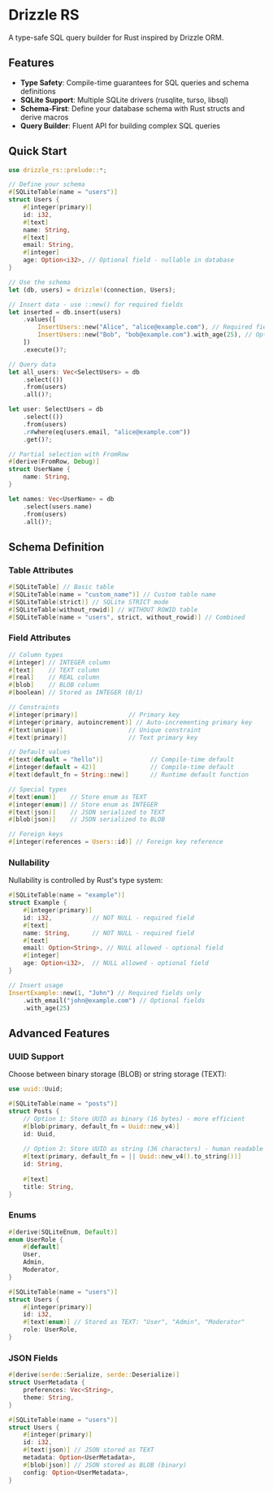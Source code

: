 # Drizzle RS

A type-safe SQL query builder for Rust inspired by Drizzle ORM.

## Features

- **Type Safety**: Compile-time guarantees for SQL queries and schema definitions
- **SQLite Support**: Multiple SQLite drivers (rusqlite, turso, libsql)
- **Schema-First**: Define your database schema with Rust structs and derive macros
- **Query Builder**: Fluent API for building complex SQL queries

## Quick Start

```rust
use drizzle_rs::prelude::*;

// Define your schema
#[SQLiteTable(name = "users")]
struct Users {
    #[integer(primary)]
    id: i32,
    #[text]
    name: String,
    #[text]
    email: String,
    #[integer]
    age: Option<i32>, // Optional field - nullable in database
}

// Use the schema
let (db, users) = drizzle!(connection, Users);

// Insert data - use ::new() for required fields
let inserted = db.insert(users)
    .values([
        InsertUsers::new("Alice", "alice@example.com"), // Required fields
        InsertUsers::new("Bob", "bob@example.com").with_age(25), // Optional fields via .with_*
    ])
    .execute()?;

// Query data
let all_users: Vec<SelectUsers> = db
    .select(())
    .from(users)
    .all()?;

let user: SelectUsers = db
    .select(())
    .from(users)
    .r#where(eq(users.email, "alice@example.com"))
    .get()?;

// Partial selection with FromRow
#[derive(FromRow, Debug)]
struct UserName {
    name: String,
}

let names: Vec<UserName> = db
    .select(users.name)
    .from(users)
    .all()?;
```

## Schema Definition

### Table Attributes

```rust
#[SQLiteTable] // Basic table
#[SQLiteTable(name = "custom_name")] // Custom table name
#[SQLiteTable(strict)] // SQLite STRICT mode
#[SQLiteTable(without_rowid)] // WITHOUT ROWID table
#[SQLiteTable(name = "users", strict, without_rowid)] // Combined
```

### Field Attributes

```rust
// Column types
#[integer] // INTEGER column
#[text]    // TEXT column  
#[real]    // REAL column
#[blob]    // BLOB column
#[boolean] // Stored as INTEGER (0/1)

// Constraints
#[integer(primary)]              // Primary key
#[integer(primary, autoincrement)] // Auto-incrementing primary key
#[text(unique)]                  // Unique constraint
#[text(primary)]                 // Text primary key

// Default values
#[text(default = "hello")]             // Compile-time default
#[integer(default = 42)]               // Compile-time default
#[text(default_fn = String::new)]      // Runtime default function

// Special types
#[text(enum)]    // Store enum as TEXT
#[integer(enum)] // Store enum as INTEGER  
#[text(json)]    // JSON serialized to TEXT
#[blob(json)]    // JSON serialized to BLOB

// Foreign keys
#[integer(references = Users::id)] // Foreign key reference
```

### Nullability

Nullability is controlled by Rust's type system:

```rust
#[SQLiteTable(name = "example")]
struct Example {
    #[integer(primary)]
    id: i32,           // NOT NULL - required field
    #[text] 
    name: String,      // NOT NULL - required field
    #[text]
    email: Option<String>, // NULL allowed - optional field
    #[integer]
    age: Option<i32>,  // NULL allowed - optional field
}

// Insert usage
InsertExample::new(1, "John") // Required fields only
    .with_email("john@example.com") // Optional fields
    .with_age(25)
```

## Advanced Features

### UUID Support

Choose between binary storage (BLOB) or string storage (TEXT):

```rust
use uuid::Uuid;

#[SQLiteTable(name = "posts")]
struct Posts {
    // Option 1: Store UUID as binary (16 bytes) - more efficient
    #[blob(primary, default_fn = Uuid::new_v4)]
    id: Uuid,
    
    // Option 2: Store UUID as string (36 characters) - human readable
    #[text(primary, default_fn = || Uuid::new_v4().to_string())]
    id: String,
    
    #[text]
    title: String,
}
```

### Enums

```rust
#[derive(SQLiteEnum, Default)]
enum UserRole {
    #[default]
    User,
    Admin,
    Moderator,
}

#[SQLiteTable(name = "users")]
struct Users {
    #[integer(primary)]
    id: i32,
    #[text(enum)] // Stored as TEXT: "User", "Admin", "Moderator"
    role: UserRole,
}
```

### JSON Fields

```rust
#[derive(serde::Serialize, serde::Deserialize)]
struct UserMetadata {
    preferences: Vec<String>,
    theme: String,
}

#[SQLiteTable(name = "users")]
struct Users {
    #[integer(primary)]
    id: i32,
    #[text(json)] // JSON stored as TEXT
    metadata: Option<UserMetadata>,
    #[blob(json)] // JSON stored as BLOB (binary)
    config: Option<UserMetadata>,
}
```
